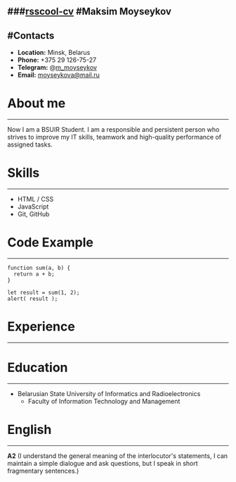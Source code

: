 ###[rsscool-cv]()
#**Maksim Moyseykov**
---
#**Contacts**
---
* **Location:** Minsk, Belarus
* **Phone:** +375 29 126-75-27
* **Telegram:** @[m_moyseykov](@t.me/m_moyseykov)
* **Email:** moyseykova@mail.ru

# **About me**
---
Now I am a BSUIR Student. I am a responsible and persistent person who strives to improve my IT skills, teamwork and high-quality performance of assigned tasks.

# Skills
---
- HTML / CSS
- JavaScript
- Git, GitHub

# Code Example
---
```
function sum(a, b) {
  return a + b;
}

let result = sum(1, 2);
alert( result );
```

# Experience
---

# Education
---
+ Belarusian State University of Informatics and Radioelectronics
	+ Faculty of Information Technology and Management

# English
---
**A2** (I understand the general meaning of the interlocutor's statements, I can maintain a simple dialogue and ask questions, but I speak in short fragmentary sentences.)



